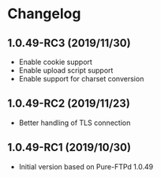 # Changelog

## 1.0.49-RC3 (2019/11/30)

* Enable cookie support
* Enable upload script support
* Enable support for charset conversion

## 1.0.49-RC2 (2019/11/23)

* Better handling of TLS connection

## 1.0.49-RC1 (2019/10/30)

* Initial version based on Pure-FTPd 1.0.49
